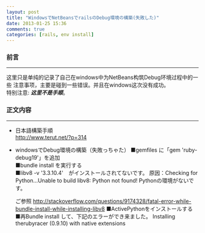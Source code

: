 ```yaml
---
layout: post
title: "WindowsでNetBeansでrailsのDebug環境の構築(失敗した)"
date: 2013-01-25 15:36
comments: true
categories: [rails, env install]
---
```


### 前言
----

这里只是单纯的记录了自己在windows中为NetBeans构筑Debug环境过程中的一些
注意事项，主要是碰到一些错误。并且在windows这次没有成功。  
特别注意: _**这里不是手顺**_。

### 正文内容
----

* 日本語構築手順  
	http://www.terut.net/?p=314
* windowsでDebug環境の構築（失敗っちゃた）
■gemfiles に「gem 'ruby-debug19'」を追加  
■bundle install を実行する  
■libv8 -v '3.3.10.4'　がインストールされてないです。
	原因：Checking for Python...Unable to build libv8: Python not found!
	Pythonの環境がないです。

	ご参照
	http://stackoverflow.com/questions/9174328/fatal-error-while-bundle-install-while-installing-libv8
■ActivePythonをインストールする
■再Bundle install して、下記のエラーができ来ました。
	Installing therubyracer (0.9.10) with native extensions
